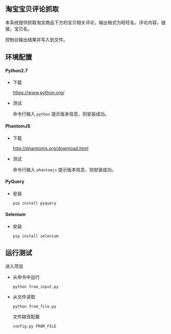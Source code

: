 ## 淘宝宝贝评论抓取

本系统提供抓取淘宝商品下方的宝贝相关评论，输出格式为旺旺名，评论内容，链接，宝贝名。

控制台输出结果并写入到文件。

## 环境配置

#### Python2.7

* 下载

   https://www.python.org/ 



* 测试

  命令行输入 `python` 提示版本信息，则安装成功。

#### PhantomJS

* 下载

   http://phantomjs.org/download.html



* 测试

  命令行输入 `phantomjs`  提示版本信息，则安装成功。

#### PyQuery

* 安装

  ```
  pip install pyquery
  ```

#### Selenium

* 安装

  ```
  pip install selenium
  ```

## 运行测试

进入项目

* 从命令中运行

  ```
  python from_input.py
  ```

* 从文件读取

  ```
  python from_file.py
  ```

  文件路径配置

  ```
  config.py FROM_FILE
  ```

  ​